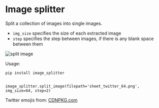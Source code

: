 # Image splitter

Split a collection of images into single images. <br>
* `img_size` specifies the size of each extracted image 
* `step` specifies the step between images, if there is any blank space between them

![split image](https://github.com/eera-l/image_splitter/blob/master/image_splitter/images/split_emojis.png)


Usage:
```
pip install image_splitter


image_splitter.split_image(filepath='sheet_twitter_64.png', img_size=64, step=2)
```

Twitter emojis from: [CDNPKG.com](https://www.cdnpkg.com/emoji-datasource/file/sheet_twitter_64.png/)


